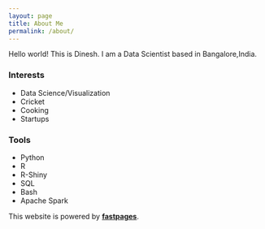 ```yaml
---
layout: page
title: About Me
permalink: /about/
---
```


Hello world!
This is Dinesh. I am a Data Scientist based in Bangalore,India. 

### Interests
* Data Science/Visualization
* Cricket 
* Cooking
* Startups

### Tools
* Python
* R
* R-Shiny
* SQL
* Bash
* Apache Spark



This website is powered by **[fastpages](https://github.com/fastai/fastpages)**.
